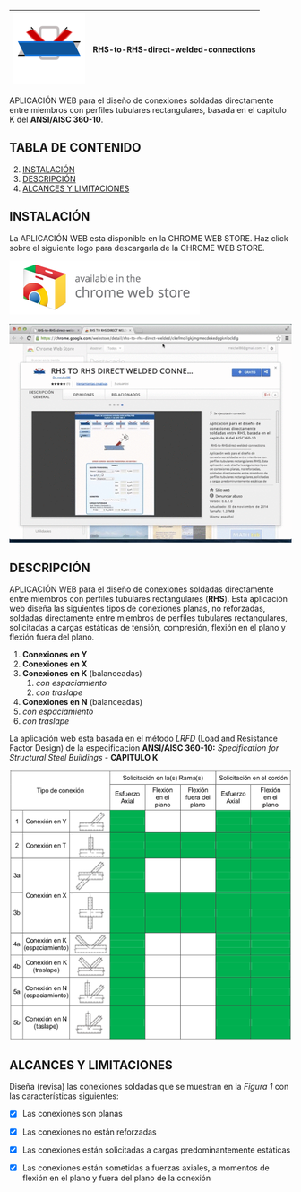 |![logo](https://raw.githubusercontent.com/rreichel86/RHS-to-RHS-direct-welded-connections/master/imagenes/icono-128.png "RHS-RHS CONNECTIONS")| RHS-to-RHS-direct-welded-connections |
|-------------------------------------------------------------|:-----------------------:|
APLICACIÓN WEB para el diseño de conexiones soldadas directamente entre miembros con perfiles tubulares rectangulares, basada en el capitulo K del **ANSI/AISC 360-10**.



## TABLA DE CONTENIDO

2. [INSTALACIÓN](#INSTALACION)
3. [DESCRIPCIÓN](#DESCRIPCION)
4. [ALCANCES Y LIMITACIONES](#ALCANCES-LIMITACIONES)




## <a name="INSTALACION"></a>INSTALACIÓN
La APLICACIÓN WEB esta disponible en la CHROME WEB STORE.
Haz click sobre el siguiente logo para descargarla de la CHROME WEB STORE.

<a target="_blank" href="https://chrome.google.com/webstore/detail/rhs-to-rhs-direct-welded/ckefmoilgkjmgmecdekedggknlocldlg">![Try it now in the Chrome web store](https://raw.githubusercontent.com/rreichel86/RHS-to-RHS-direct-welded-connections/master/capturas/ChromeWebStore_340x96.png "HAZ CLICK PARA DESCARGARLA")</a>

![Instalacion](https://raw.githubusercontent.com/rreichel86/RHS-to-RHS-direct-welded-connections/master/capturas/Instalacion_2.gif)
## <a name="DESCRIPCION"></a>DESCRIPCIÓN
APLICACIÓN WEB para el diseño de conexiones soldadas directamente entre miembros con perfiles tubulares rectangulares (**RHS**). Esta aplicación web diseña las siguientes tipos de conexiones planas, no reforzadas, soldadas directamente entre miembros de perfiles tubulares rectangulares, solicitadas a cargas estáticas de tensión, compresión, flexión en el plano y flexión fuera del plano. 

1. **Conexiones en Y**
2. **Conexiones en X**
3. **Conexiones en K** (balanceadas)
    1. *con espaciamiento*
    2. *con traslape*
4. **Conexiones en N** (balanceadas)
  1. *con espaciamiento*
  2. *con traslape*

La aplicación web esta basada en el método *LRFD* (Load and Resistance Factor Design) de la especificación **ANSI/AISC 360-10:** *Specification for Structural Steel Buildings* - **CAPITULO K** 

![conexiones](https://raw.githubusercontent.com/rreichel86/RHS-to-RHS-direct-welded-connections/master/capturas/conexiones.png "Figura 1")



## <a name="ALCANCES-LIMITACIONES"></a>ALCANCES Y LIMITACIONES
Diseña (revisa) las conexiones soldadas que se muestran en la *Figura 1* con las características siguientes:

- [x] Las conexiones son planas 
- [x] Las conexiones no están reforzadas
- [x] Las conexiones están solicitadas a cargas predominantemente estáticas
- [x] Las conexiones están sometidas a fuerzas axiales, a momentos de flexión en el plano y fuera del plano de la conexión


